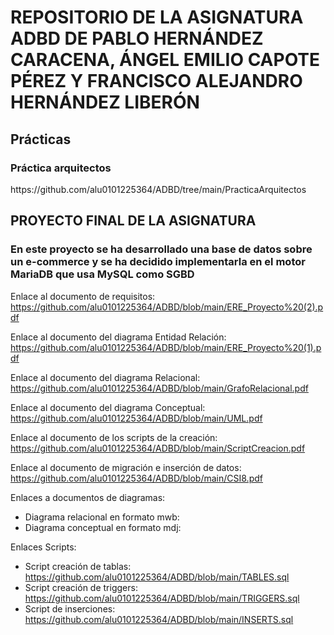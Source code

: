 <h1> REPOSITORIO DE LA ASIGNATURA ADBD DE PABLO HERNÁNDEZ CARACENA, ÁNGEL EMILIO CAPOTE PÉREZ Y FRANCISCO ALEJANDRO HERNÁNDEZ LIBERÓN</h1>

<h2> Prácticas </h2>
<h3> Práctica arquitectos </h3>
https://github.com/alu0101225364/ADBD/tree/main/PracticaArquitectos

<h2> PROYECTO FINAL DE LA ASIGNATURA</h2>

<h3> En este proyecto se ha desarrollado una base de datos sobre un e-commerce y se ha decidido implementarla en el motor MariaDB que usa MySQL como SGBD </h3>

Enlace al documento de requisitos: https://github.com/alu0101225364/ADBD/blob/main/ERE_Proyecto%20(2).pdf

Enlace al documento del diagrama Entidad Relación: https://github.com/alu0101225364/ADBD/blob/main/ERE_Proyecto%20(1).pdf

Enlace al documento del diagrama Relacional: https://github.com/alu0101225364/ADBD/blob/main/GrafoRelacional.pdf

Enlace al documento del diagrama Conceptual: https://github.com/alu0101225364/ADBD/blob/main/UML.pdf

Enlace al documento de los scripts de la creación: https://github.com/alu0101225364/ADBD/blob/main/ScriptCreacion.pdf

Enlace al documento de migración e inserción de datos: https://github.com/alu0101225364/ADBD/blob/main/CSI8.pdf


Enlaces a documentos de diagramas: 
   - Diagrama relacional en formato mwb: 
   - Diagrama conceptual en formato mdj: 
   
Enlaces Scripts:
   - Script creación de tablas: https://github.com/alu0101225364/ADBD/blob/main/TABLES.sql
   - Script creación de triggers: https://github.com/alu0101225364/ADBD/blob/main/TRIGGERS.sql
   - Script de inserciones: https://github.com/alu0101225364/ADBD/blob/main/INSERTS.sql

